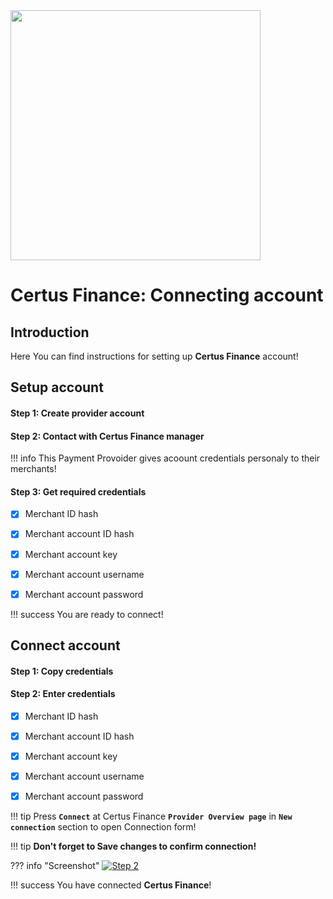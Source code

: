 <img src="https://static.openfintech.io/payment_providers/certusfinance/logo.png?w=400" width="400px">

# Certus Finance: Connecting account

## Introduction

Here You can find  instructions for setting up **Certus Finance** account!

## Setup account

#### Step 1: Create provider account

#### Step 2: Contact with Certus Finance manager

!!! info
    This Payment Provoider gives acoount credentials personaly to their merchants!

#### Step 3: Get required credentials

- [x] Merchant ID hash

- [x] Merchant account ID hash

- [x] Merchant account key

- [x] Merchant account username

- [x] Merchant account password

!!! success
    You are ready to connect!
    
## Connect account

#### Step 1: Copy credentials

#### Step 2: Enter credentials
- [x] Merchant ID hash

- [x] Merchant account ID hash

- [x] Merchant account key

- [x] Merchant account username

- [x] Merchant account password

!!! tip
    Press **```Connect```** at Certus Finance **```Provider Overview page```** in **```New connection```** section to open Connection form!

!!! tip
    **Don't forget to Save changes to confirm connection!**

??? info "Screenshot"
    [![Step 2](images/certusfinance-step_connect.png)](images/certusfinance-step_connect.png)

!!! success
    You have connected **Certus Finance**!